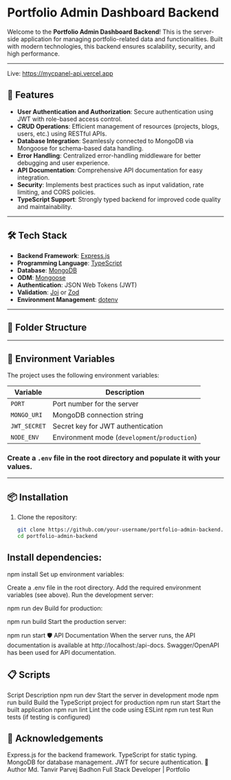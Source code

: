 # Portfolio Admin Dashboard Backend

Welcome to the **Portfolio Admin Dashboard Backend**! This is the server-side application for managing portfolio-related data and functionalities. Built with modern technologies, this backend ensures scalability, security, and high performance.

---

Live: https://mycpanel-api.vercel.app

## 🚀 Features

- **User Authentication and Authorization**: Secure authentication using JWT with role-based access control.
- **CRUD Operations**: Efficient management of resources (projects, blogs, users, etc.) using RESTful APIs.
- **Database Integration**: Seamlessly connected to MongoDB via Mongoose for schema-based data handling.
- **Error Handling**: Centralized error-handling middleware for better debugging and user experience.
- **API Documentation**: Comprehensive API documentation for easy integration.
- **Security**: Implements best practices such as input validation, rate limiting, and CORS policies.
- **TypeScript Support**: Strongly typed backend for improved code quality and maintainability.

---

## 🛠️ Tech Stack

- **Backend Framework**: [Express.js](https://expressjs.com/)
- **Programming Language**: [TypeScript](https://www.typescriptlang.org/)
- **Database**: [MongoDB](https://www.mongodb.com/)
- **ODM**: [Mongoose](https://mongoosejs.com/)
- **Authentication**: JSON Web Tokens (JWT)
- **Validation**: [Joi](https://joi.dev/) or [Zod](https://zod.dev/)
- **Environment Management**: [dotenv](https://github.com/motdotla/dotenv)

---

## 📂 Folder Structure


---

## 🔑 Environment Variables

The project uses the following environment variables:

| Variable          | Description                        |
|-------------------|------------------------------------|
| `PORT`            | Port number for the server         |
| `MONGO_URI`       | MongoDB connection string          |
| `JWT_SECRET`      | Secret key for JWT authentication  |
| `NODE_ENV`        | Environment mode (`development`/`production`) |

### Create a `.env` file in the root directory and populate it with your values.

---

## 📦 Installation

1. Clone the repository:
   ```bash
   git clone https://github.com/your-username/portfolio-admin-backend.git
   cd portfolio-admin-backend


## Install dependencies:


npm install
Set up environment variables:

Create a .env file in the root directory.
Add the required environment variables (see above).
Run the development server:


npm run dev
Build for production:


npm run build
Start the production server:


npm run start
🛡️ API Documentation
When the server runs, the API documentation is available at http://localhost:<PORT>/api-docs. Swagger/OpenAPI has been used for API documentation.

## 📋 Scripts
Script	Description
npm run dev	Start the server in development mode
npm run build	Build the TypeScript project for production
npm run start	Start the built application
npm run lint	Lint the code using ESLint
npm run test	Run tests (if testing is configured)




## 🙌 Acknowledgements
Express.js for the backend framework.
TypeScript for static typing.
MongoDB for database management.
JWT for secure authentication.
👤 Author
Md. Tanvir Parvej Badhon
Full Stack Developer | Portfolio
